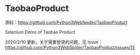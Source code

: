 # TaobaoProduct
源码：https://github.com/Python3WebSpider/TaobaoProduct

Selenium Demo of Taobao Product 

2020/2/10 更新，关于需要登录的问题，见 Issue：https://github.com/Python3WebSpider/TaobaoProduct/issues/15
